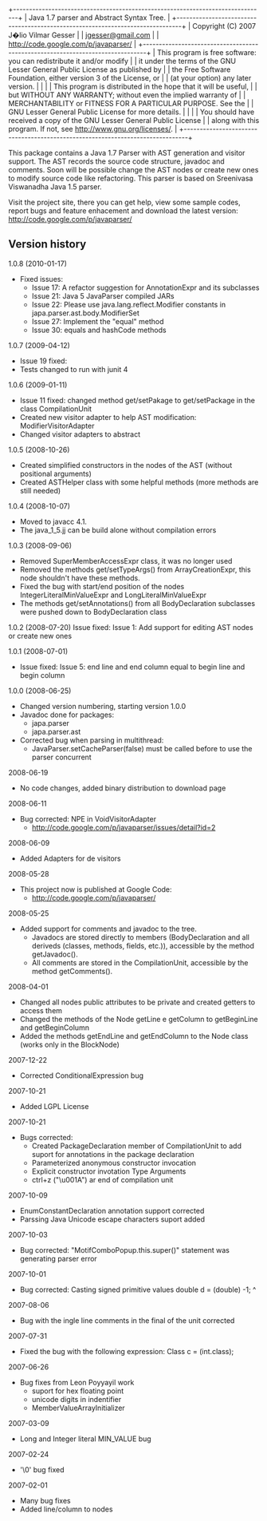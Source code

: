 +-------------------------------------------------------------------------------+
|  Java 1.7 parser and Abstract Syntax Tree.                                    |
+-------------------------------------------------------------------------------+
|  Copyright (C) 2007 J�lio Vilmar Gesser                                       |
|  jgesser@gmail.com                                                            |
|  http://code.google.com/p/javaparser/                                         |
+-------------------------------------------------------------------------------+
|  This program is free software: you can redistribute it and/or modify         |
|  it under the terms of the GNU Lesser General Public License as published by  |
|  the Free Software Foundation, either version 3 of the License, or            |
|  (at your option) any later version.                                          |
|                                                                               |
|  This program is distributed in the hope that it will be useful,              |
|  but WITHOUT ANY WARRANTY; without even the implied warranty of               |
|  MERCHANTABILITY or FITNESS FOR A PARTICULAR PURPOSE.  See the                |
|  GNU Lesser General Public License for more details.                          |
|                                                                               |
|  You should have received a copy of the GNU Lesser General Public License     |
|  along with this program.  If not, see <http://www.gnu.org/licenses/>.        |
+-------------------------------------------------------------------------------+    

This package contains a Java 1.7 Parser with AST generation and visitor support. 
The AST records the source code structure, javadoc and comments. Soon will be 
possible change the AST nodes or create new ones to modify source code like refactoring.
This parser is based on Sreenivasa Viswanadha Java 1.5 parser.

Visit the project site, there you can get help, view some sample codes, report 
bugs and feature enhacement and download the latest version:
 	http://code.google.com/p/javaparser/


Version history
---------------

1.0.8 (2010-01-17)
- Fixed issues:
	- Issue 17: A refactor suggestion for AnnotationExpr and its subclasses
	- Issue 21: Java 5 JavaParser compiled JARs
	- Issue 22: Please use java.lang.reflect.Modifier constants in japa.parser.ast.body.ModifierSet
	- Issue 27: Implement the "equal" method
	- Issue 30: equals and hashCode methods

1.0.7 (2009-04-12)
- Issue 19 fixed: 
- Tests changed to run with junit 4 

1.0.6 (2009-01-11)
- Issue 11 fixed: changed method get/setPakage to get/setPackage in the class CompilationUnit
- Created new visitor adapter to help AST modification: ModifierVisitorAdapter
- Changed visitor adapters to abstract  

1.0.5 (2008-10-26)
- Created simplified constructors in the nodes of the AST (without positional arguments) 
- Created ASTHelper class with some helpful methods (more methods are still needed)

1.0.4 (2008-10-07)
- Moved to javacc 4.1.
- The java_1_5.jj can be build alone without compilation errors

1.0.3 (2008-09-06)
- Removed SuperMemberAccessExpr class, it was no longer used
- Removed the methods get/setTypeArgs() from ArrayCreationExpr, this node shouldn't have these methods.
- Fixed the bug with start/end position of the nodes IntegerLiteralMinValueExpr and LongLiteralMinValueExpr  
- The methods get/setAnnotations() from all BodyDeclaration subclasses were pushed down to BodyDeclaration class 

1.0.2 (2008-07-20)
  Issue fixed: Issue 1: Add support for editing AST nodes or create new ones

1.0.1 (2008-07-01)
- Issue fixed: Issue 5: end line and end column equal to begin line and begin column

1.0.0 (2008-06-25)
- Changed version numbering, starting version 1.0.0
- Javadoc done for packages:
    - japa.parser
    - japa.parser.ast
- Corrected bug when parsing in multithread: 
    - JavaParser.setCacheParser(false) must be called before to use the parser concurrent 

2008-06-19
- No code changes, added binary distribution to download page 

2008-06-11
- Bug corrected: NPE in VoidVisitorAdapter 
	- http://code.google.com/p/javaparser/issues/detail?id=2

2008-06-09
- Added Adapters for de visitors

2008-05-28
- This project now is published at Google Code:
	- http://code.google.com/p/javaparser/

2008-05-25
- Added support for comments and javadoc to the tree. 
	- Javadocs are stored directly to members (BodyDeclaration and all deriveds (classes, methods, fields, etc.)), accessible by the method getJavadoc().
	- All comments are stored in the CompilationUnit, accessible by the method getComments().

2008-04-01
- Changed all nodes public attributes to be private and created getters to access them
- Changed the methods of the Node getLine e getColumn to getBeginLine and getBeginColumn
- Added the methods getEndLine and getEndColumn to the Node class (works only in the BlockNode)

2007-12-22
- Corrected ConditionalExpression bug

2007-10-21
- Added LGPL License

2007-10-21
- Bugs corrected:  
  - Created PackageDeclaration member of CompilationUnit to add suport for annotations in the package declaration
  - Parameterized anonymous constructor invocation
  - Explicit constructor invotation Type Arguments
  - ctrl+z ("\u001A") ar end of compilation unit

2007-10-09
- EnumConstantDeclaration annotation support corrected
- Parssing Java Unicode escape characters suport added

2007-10-03
- Bug corrected: "MotifComboPopup.this.super()" statement was generating parser error
	                    
2007-10-01
- Bug corrected: Casting signed primitive values
	double d = (double) -1;
	                    ^

2007-08-06
- Bug with the ingle line comments in the final of the unit corrected

2007-07-31
- Fixed the bug with the following expression:
	Class c = (int.class);

2007-06-26
- Bug fixes from Leon Poyyayil work
	- suport for hex floating point
	- unicode digits in indentifier 
	- MemberValueArrayInitializer

2007-03-09
- Long and Integer literal MIN_VALUE bug	

2007-02-24
- '\0' bug fixed	

2007-02-01
- Many bug fixes
- Added line/column to nodes
